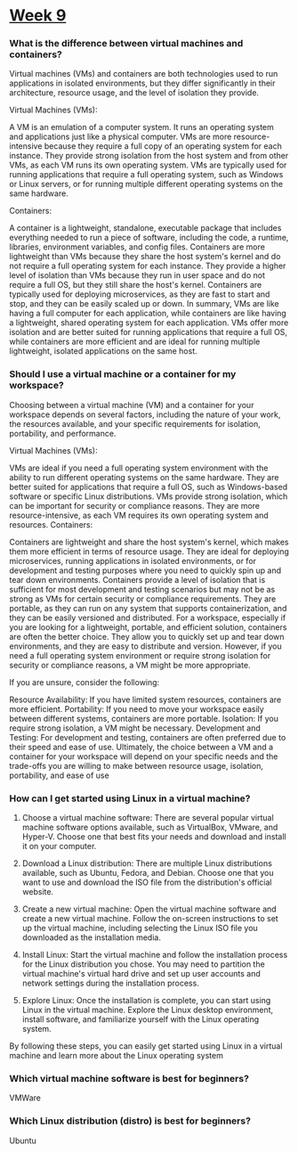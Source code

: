 # [Week 9](https://youtu.be/stvgDpx5T9Y)

### What is the difference between virtual machines and containers?

Virtual machines (VMs) and containers are both technologies used to run applications in isolated environments, but they differ significantly in their architecture, resource usage, and the level of isolation they provide.

Virtual Machines (VMs):

A VM is an emulation of a computer system. It runs an operating system and applications just like a physical computer.
VMs are more resource-intensive because they require a full copy of an operating system for each instance.
They provide strong isolation from the host system and from other VMs, as each VM runs its own operating system.
VMs are typically used for running applications that require a full operating system, such as Windows or Linux servers, or for running multiple different operating systems on the same hardware.

Containers:

A container is a lightweight, standalone, executable package that includes everything needed to run a piece of software, including the code, a runtime, libraries, environment variables, and config files.
Containers are more lightweight than VMs because they share the host system's kernel and do not require a full operating system for each instance.
They provide a higher level of isolation than VMs because they run in user space and do not require a full OS, but they still share the host's kernel.
Containers are typically used for deploying microservices, as they are fast to start and stop, and they can be easily scaled up or down.
In summary, VMs are like having a full computer for each application, while containers are like having a lightweight, shared operating system for each application. VMs offer more isolation and are better suited for running applications that require a full OS, while containers are more efficient and are ideal for running multiple lightweight, isolated applications on the same host.

### Should I use a virtual machine or a container for my workspace?

Choosing between a virtual machine (VM) and a container for your workspace depends on several factors, including the nature of your work, the resources available, and your specific requirements for isolation, portability, and performance.

Virtual Machines (VMs):

VMs are ideal if you need a full operating system environment with the ability to run different operating systems on the same hardware.
They are better suited for applications that require a full OS, such as Windows-based software or specific Linux distributions.
VMs provide strong isolation, which can be important for security or compliance reasons.
They are more resource-intensive, as each VM requires its own operating system and resources.
Containers:

Containers are lightweight and share the host system's kernel, which makes them more efficient in terms of resource usage.
They are ideal for deploying microservices, running applications in isolated environments, or for development and testing purposes where you need to quickly spin up and tear down environments.
Containers provide a level of isolation that is sufficient for most development and testing scenarios but may not be as strong as VMs for certain security or compliance requirements.
They are portable, as they can run on any system that supports containerization, and they can be easily versioned and distributed.
For a workspace, especially if you are looking for a lightweight, portable, and efficient solution, containers are often the better choice. They allow you to quickly set up and tear down environments, and they are easy to distribute and version. However, if you need a full operating system environment or require strong isolation for security or compliance reasons, a VM might be more appropriate.

If you are unsure, consider the following:

Resource Availability: If you have limited system resources, containers are more efficient.
Portability: If you need to move your workspace easily between different systems, containers are more portable.
Isolation: If you require strong isolation, a VM might be necessary.
Development and Testing: For development and testing, containers are often preferred due to their speed and ease of use.
Ultimately, the choice between a VM and a container for your workspace will depend on your specific needs and the trade-offs you are willing to make between resource usage, isolation, portability, and ease of use

### How can I get started using Linux in a virtual machine?

1. Choose a virtual machine software: There are several popular virtual machine software options available, such as VirtualBox, VMware, and Hyper-V. Choose one that best fits your needs and download and install it on your computer.

2. Download a Linux distribution: There are multiple Linux distributions available, such as Ubuntu, Fedora, and Debian. Choose one that you want to use and download the ISO file from the distribution's official website.

3. Create a new virtual machine: Open the virtual machine software and create a new virtual machine. Follow the on-screen instructions to set up the virtual machine, including selecting the Linux ISO file you downloaded as the installation media.

4. Install Linux: Start the virtual machine and follow the installation process for the Linux distribution you chose. You may need to partition the virtual machine's virtual hard drive and set up user accounts and network settings during the installation process.

5. Explore Linux: Once the installation is complete, you can start using Linux in the virtual machine. Explore the Linux desktop environment, install software, and familiarize yourself with the Linux operating system.

By following these steps, you can easily get started using Linux in a virtual machine and learn more about the Linux operating system

### Which virtual machine software is best for beginners?

VMWare

### Which Linux distribution (distro) is best for beginners?

Ubuntu

